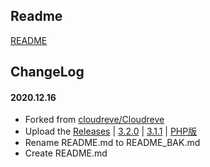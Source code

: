 ## Readme

[README](README_BAK.md)

## ChangeLog

#### 2020.12.16
* Forked from [cloudreve/Cloudreve](https://github.com/cloudreve/Cloudreve)
* Upload the [Releases](https://github.com/bk-forked/Cloudreve/releases) | [3.2.0](https://github.com/bk-forked/Cloudreve/releases/tag/3.2.0) | [3.1.1](https://github.com/bk-forked/Cloudreve/releases/tag/3.1.1) | [PHP版](https://github.com/bk-forked/Cloudreve/releases/tag/2.0.0-alpha.1)
* Rename README.md to README_BAK.md
* Create README.md
